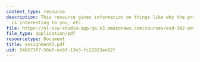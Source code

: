 ```yaml
---
content_type: resource
description: This resource gives information on things like why the proposed system
  is interesting to you, etc.
file: https://ol-ocw-studio-app-qa.s3.amazonaws.com/courses/esd-342-advanced-system-architecture-spring-2006/54b573f758afec6f13e3fc22023ae82f_assignment2.pdf
file_type: application/pdf
resourcetype: Document
title: assignment2.pdf
uid: 54b573f7-58af-ec6f-13e3-fc22023ae82f
---
```

